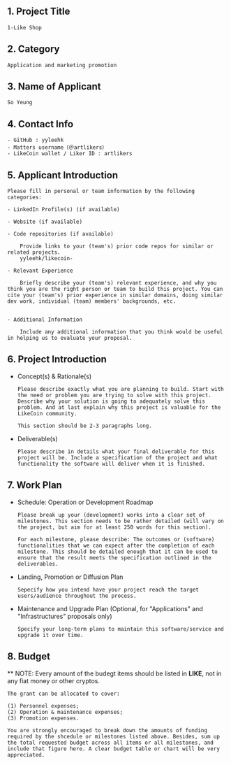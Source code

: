 ## 1. Project Title
    1-Like Shop
    
## 2. Category 
    Application and marketing promotion
    
## 3. Name of Applicant
    So Yeung

## 4. Contact Info
    - GitHub : yyleehk
    - Matters username（＠artlikers）
    - LikeCoin wallet / Liker ID : artlikers

## 5. Applicant Introduction
```
Please fill in personal or team information by the following categories:

- LinkedIn Profile(s) (if available)

- Website (if available)

- Code repositories (if available)

    Provide links to your (team's) prior code repos for similar or related projects.
    yyleehk/likecoin-
    
- Relevant Experience

    Briefly describe your (team's) relevant experience, and why you think you are the right person or team to build this project. You can cite your (team's) prior experience in similar domains, doing similar dev work, individual (team) members' backgrounds, etc.


- Additional Information

    Include any additional information that you think would be useful in helping us to evaluate your proposal.
```

## 6. Project Introduction

- Concept(s) & Rationale(s)
 
    ```
    Please describe exactly what you are planning to build. Start with the need or problem you are trying to solve with this project. Describe why your solution is going to adequately solve this problem. And at last explain why this project is valuable for the LikeCoin community. 
    
    This section should be 2-3 paragraphs long.
    ```   
- Deliverable(s)

    ```
    Please describe in details what your final deliverable for this project will be. Include a specification of the project and what functionality the software will deliver when it is finished.
   ``` 

## 7. Work Plan

- Schedule: Operation or Development Roadmap
    ```
    Please break up your (development) works into a clear set of milestones. This section needs to be rather detailed (will vary on the project, but aim for at least 250 words for this section).

    For each milestone, please describe: The outcomes or (software) functionalities that we can expect after the completion of each milestone. This should be detailed enough that it can be used to ensure that the result meets the specification outlined in the deliverables.
    ```
    
- Landing, Promotion or Diffusion Plan
    ```
    Sepecify how you intend have your project reach the target users/audience throughout the process.
    ```
    
- Maintenance and Upgrade Plan (Optional, for "Applications" and "Infrastructures" proposals only)
    ```
    Specify your long-term plans to maintain this software/service and upgrade it over time.
    ```

## 8. Budget

** NOTE: Every amount of the budegt items should be listed in **LIKE**, not in any fiat money or other cryptos.

    The grant can be allocated to cover: 
    
    (1) Personnel expenses; 
    (2) Operation & maintenance expenses; 
    (3) Promotion expenses.
    
    You are strongly encouraged to break down the amounts of funding required by the shcedule or milestones listed above. Besides, sum up the total requested budget across all items or all milestones, and include that figure here. A clear budget table or chart will be very appreciated.







